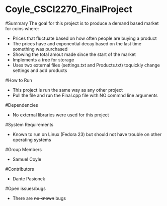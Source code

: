 # Coyle_CSCI2270_FinalProject

#Summary
  The goal for this project is to produce a demand based market for coins where:
   + Prices that fluctuate based on how often people are buying a product
   + The prices have and exponential decay based on the last time something was purchased
   + Showing the total amout made since the start of the market  
   + Implements a tree for storage
   + Uses two external files (settings.txt and Products.txt) toquickly change settings and add products

#How to Run
 + This project is run the same way as any other project  
 + Pull the file and run the Final.cpp file with NO commnd line arguments

#Dependencies
  + No external libraries were used for this project

#System Requirements
  + Known to run on Linux (Fedora 23) but should not have trouble on other operating systems

#Group Members
  + Samuel Coyle

#Contributors
  + Dante Pasionek

#Open issues/bugs
  + There are ~~no known~~ bugs
  
